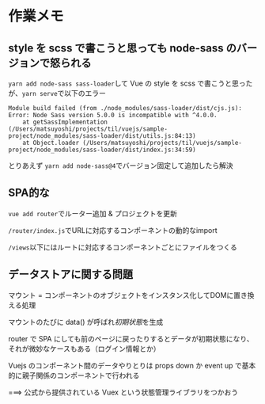 # 作業メモ

## style を scss で書こうと思っても node-sass のバージョンで怒られる

`yarn add node-sass sass-loader`して Vue の style を scss で書こうと思ったが、`yarn serve`で以下のエラー

```
Module build failed (from ./node_modules/sass-loader/dist/cjs.js):
Error: Node Sass version 5.0.0 is incompatible with ^4.0.0.
    at getSassImplementation (/Users/matsuyoshi/projects/til/vuejs/sample-project/node_modules/sass-loader/dist/utils.js:84:13)
    at Object.loader (/Users/matsuyoshi/projects/til/vuejs/sample-project/node_modules/sass-loader/dist/index.js:34:59)
```

とりあえず `yarn add node-sass@4`でバージョン固定して追加したら解決

## SPA的な

`vue add router`でルーター追加 & プロジェクトを更新

`/router/index.js`でURLに対応するコンポーネントの動的なimport

`/views`以下にはルートに対応するコンポーネントごとにファイルをつくる

## データストアに関する問題

マウント = コンポーネントのオブジェクトをインスタンス化してDOMに置き換える処理

マウントのたびに data() が呼ばれ*初期状態*を生成

router で SPA にしても前のページに戻ったりするとデータが初期状態になり、それが微妙なケースもある（ログイン情報とか）

Vuejs のコンポーネント間のデータやりとりは props down か event up で基本的に親子関係のコンポーネントで行われる

===> 公式から提供されている Vuex という状態管理ライブラリをつかおう
